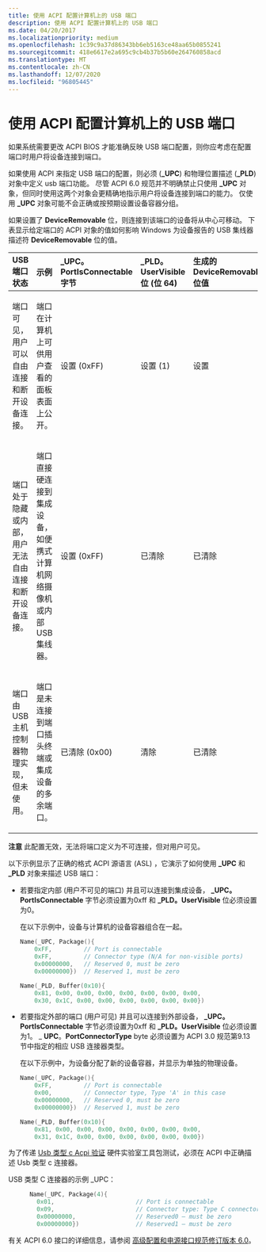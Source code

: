 ```yaml
---
title: 使用 ACPI 配置计算机上的 USB 端口
description: 使用 ACPI 配置计算机上的 USB 端口
ms.date: 04/20/2017
ms.localizationpriority: medium
ms.openlocfilehash: 1c39c9a37d86343bb6eb5163ce48aa65b0855241
ms.sourcegitcommit: 418e6617e2a695c9cb4b37b5b60e264760858acd
ms.translationtype: MT
ms.contentlocale: zh-CN
ms.lasthandoff: 12/07/2020
ms.locfileid: "96805445"
---
```

# <a name="using-acpi-to-configure-usb-ports-on-a-computer"></a>使用 ACPI 配置计算机上的 USB 端口


如果系统需要更改 ACPI BIOS 才能准确反映 USB 端口配置，则你应考虑在配置端口时用户将设备连接到端口。

如果使用 ACPI 来指定 USB 端口的配置，则必须 (**_UPC**) 和物理位置描述 (**_PLD**) 对象中定义 usb 端口功能。 尽管 ACPI 6.0 规范并不明确禁止只使用 **_UPC** 对象，但同时使用这两个对象会更精确地指示用户将设备连接到端口的能力。 仅使用 **_UPC** 对象可能不会正确或按预期设置设备容器分组。

如果设置了 **DeviceRemovable** 位，则连接到该端口的设备将从中心可移动。 下表显示给定端口的 ACPI 对象的值如何影响 Windows 为设备报告的 USB 集线器描述符 **DeviceRemovable** 位的值。

<table>
<colgroup>
<col width="20%" />
<col width="20%" />
<col width="20%" />
<col width="20%" />
<col width="20%" />
</colgroup>
<thead>
<tr class="header">
<th align="left">USB 端口状态</th>
<th align="left">示例</th>
<th align="left">_UPC。PortIsConnectable 字节</th>
<th align="left">_PLD。UserVisible 位 (位 64) </th>
<th align="left">生成的 DeviceRemovable 位值</th>
</tr>
</thead>
<tbody>
<tr class="odd">
<td align="left"><p>端口可见，用户可以自由连接和断开设备连接。</p></td>
<td align="left"><p>端口在计算机上可供用户查看的面板表面上公开。</p></td>
<td align="left"><p>设置 (0xFF) </p></td>
<td align="left"><p>设置 (1) </p></td>
<td align="left"><p>设置</p></td>
</tr>
<tr class="even">
<td align="left"><p>端口处于隐藏或内部，用户无法自由连接和断开设备连接。</p></td>
<td align="left"><p>端口直接硬连接到集成设备，如便携式计算机网络摄像机或内部 USB 集线器。</p></td>
<td align="left"><p>设置 (0xFF) </p></td>
<td align="left"><p>已清除</p></td>
<td align="left"><p>已清除</p></td>
</tr>
<tr class="odd">
<td align="left"><p>端口由 USB 主机控制器物理实现，但未使用。</p></td>
<td align="left"><p>端口是未连接到端口插头终端或集成设备的多余端口。</p></td>
<td align="left"><p>已清除 (0x00) </p></td>
<td align="left"><p>清除</p></td>
<td align="left"><p>已清除</p></td>
</tr>
</tbody>
</table>

 

**注意**   此配置无效，无法将端口定义为不可连接，但对用户可见。

 

以下示例显示了正确的格式 ACPI 源语言 (ASL) ，它演示了如何使用 **_UPC** 和 **_PLD** 对象来描述 USB 端口：

-   若要指定内部 (用户不可见的端口) 并且可以连接到集成设备， **_UPC。PortIsConnectable** 字节必须设置为0xff 和 **_PLD。UserVisible** 位必须设置为0。

    在以下示例中，设备与计算机的设备容器组合在一起。

    ```cpp
    Name(_UPC, Package(){
        0xFF,         // Port is connectable
        0xFF,         // Connector type (N/A for non-visible ports)
        0x00000000,   // Reserved 0, must be zero
        0x00000000})  // Reserved 1, must be zero

    Name(_PLD, Buffer(0x10){
        0x81, 0x00, 0x00, 0x00, 0x00, 0x00, 0x00, 0x00,
        0x30, 0x1C, 0x00, 0x00, 0x00, 0x00, 0x00, 0x00})
    ```

-   若要指定外部的端口 (用户可见) 并且可以连接到外部设备， **_UPC。PortIsConnectable** 字节必须设置为0xff 和 **_PLD。UserVisible** 位必须设置为1。 _ **UPC**。**PortConnectorType** byte 必须设置为 ACPI 3.0 规范第9.13 节中指定的相应 USB 连接器类型。

    在以下示例中，为设备分配了新的设备容器，并显示为单独的物理设备。

    ```cpp
    Name(_UPC, Package(){
        0xFF,         // Port is connectable
        0x00,         // Connector type, Type 'A' in this case
        0x00000000,   // Reserved 0, must be zero
        0x00000000})  // Reserved 1, must be zero

    Name(_PLD, Buffer(0x10){
        0x81, 0x00, 0x00, 0x00, 0x00, 0x00, 0x00, 0x00,
        0x31, 0x1C, 0x00, 0x00, 0x00, 0x00, 0x00, 0x00})
    ```
    
为了传递 [Usb 类型 c Acpi 验证](/windows-hardware/test/hlk/testref/b3c41a3f-b844-4c2d-b115-dad51a37f123) 硬件实验室工具包测试，必须在 ACPI 中正确描述 Usb 类型 c 连接器。

USB 类型 C 连接器的示例 _UPC：
```cpp
      Name(_UPC, Package(4){
        0x01,                       // Port is connectable
        0x09,                       // Connector type: Type C connector - USB2 and SS with Switch
        0x00000000,                 // Reserved0 – must be zero
        0x00000000})                // Reserved1 – must be zero
```

有关 ACPI 6.0 接口的详细信息，请参阅 [高级配置和电源接口规范修订版本 6.0](https://go.microsoft.com/fwlink/?LinkId=827852)。

 

